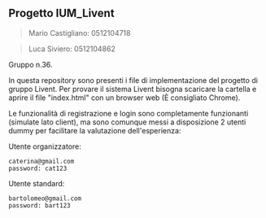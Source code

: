 ## Progetto IUM_Livent

>Mario Castigliano: 0512104718

>Luca Siviero: 0512104862

Gruppo n.36.

In questa repository sono presenti i file di implementazione del progetto di gruppo Livent.
Per provare il sistema Livent bisogna scaricare la cartella e aprire il file "index.html" con un browser web (È consigliato Chrome).

Le funzionalità di registrazione e login sono completamente funzionanti (simulate lato client), ma sono comunque messi a disposizione 2 utenti dummy per facilitare la valutazione dell'esperienza:

Utente organizzatore:
``` 
caterina@gmail.com 
password: cat123
```

Utente standard:
```
bartolomeo@gmail.com
password: bart123

```
